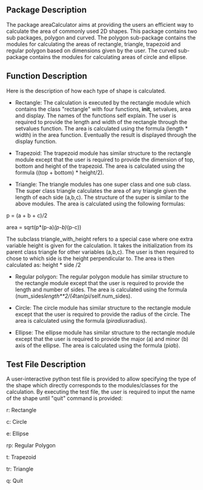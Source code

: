 
## Package Description
The package areaCalculator aims at providing the users an efficient way to calculate the area of commonly used 2D shapes. This package contains two sub packages, polygon and curved. The polygon sub-package contains the modules for calculating the areas of rectangle, triangle, trapezoid and regular polygon based on dimensions given by the user. The curved sub-package contains the modules for calculating areas of circle and ellipse.

## Function Description
Here is the description of how each type of shape is calculated.

- Rectangle:
The calculation is executed by the rectangle module which contains the class "rectangle" with four functions, __init__, setvalues, area and display. The names of the functions self explain. The user is required to provide the length and width of the rectangle through the setvalues function. The area is calculated using the formula (length * width) in the area function. Eventually the result is displayed through the display function.

- Trapezoid:
The trapezoid module has similar structure to the rectangle module except that the user is required to provide the dimension of top, bottom and height of the trapezoid. The area is calculated using the formula ((top + bottom) * height/2).

- Triangle:
The triangle modules has one super class and one sub class. The super class triangle calculates the area of any triangle given the length of each side (a,b,c). The structure of the super is similar to the above modules. The area is calculated using the following formulas:

p = (a + b + c)/2

area = sqrt(p*(p-a)*(p-b)*(p-c))

The subclass triangle_with_height refers to a special case where one extra variable height is given for the calculation. It takes the initialization from its parent class triangle for other variables (a,b,c). The user is then required to chose to which side is the height perpendicular to. The area is then calculated as: height * side /2

- Regular polygon:
The regular polygon module has similar structure to the rectangle module except that the user is required to provide the length and number of sides. The area is calculated using the formula (num_sides*length**2/(4*tan(pi/self.num_sides).


- Circle:
The circle module has similar structure to the rectangle module except that the user is required to provide the radius of the circle. The area is calculated using the formula (pi*radius*radius).


- Ellipse:
The ellipse module has similar structure to the rectangle module except that the user is required to provide the major (a) and minor (b) axis of the ellipse. The area is calculated using the formula (pi*a*b).


## Test File Description


A user-interactive python test file is provided to allow specifying the type of the shape which directly corresponds to the modules/classes for the calculation. By executing the test file, the user is required to input the name of the shape until "quit" command is provided:

r: Rectangle 

c: Circle 

e: Ellipse 

rp: Regular Polygon 

t: Trapezoid 

tr: Triangle 

q: Quit


